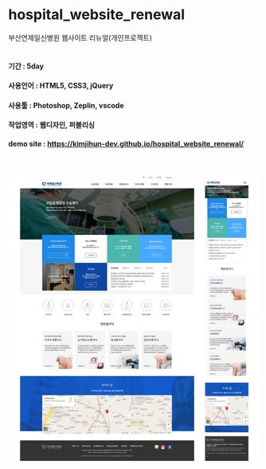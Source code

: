 # hospital_website_renewal
부산연제일신병원 웹사이트 리뉴얼(개인프로젝트)
<br><br>

#### 기간 : 5day
#### 사용언어 : HTML5, CSS3, jQuery
#### 사용툴 : Photoshop, Zeplin, vscode
#### 작업영역 : 웹디자인, 퍼블리싱
#### demo site : https://kimjihun-dev.github.io/hospital_website_renewal/
<br><br>
<img src="https://github.com/kimjihun-dev/hospital_website_renewal/blob/master/hospital_site_pc_mobile.jpg">
